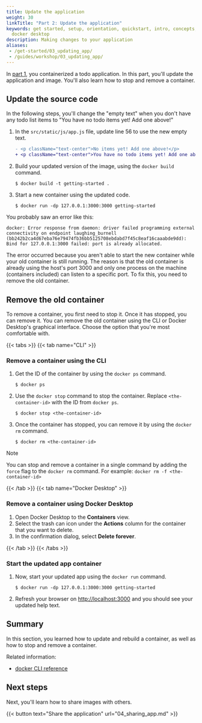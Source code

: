 ```yaml
---
title: Update the application
weight: 30
linkTitle: "Part 2: Update the application"
keywords: get started, setup, orientation, quickstart, intro, concepts, containers,
  docker desktop
description: Making changes to your application
aliases:
 - /get-started/03_updating_app/
 - /guides/workshop/03_updating_app/
---
```


In [part 1](./02_our_app.md), you containerized a todo application. In this part, you'll update the application and image. You'll also learn how to stop and remove a container.

## Update the source code

In the following steps, you'll change the "empty text" when you don't have any todo list items to "You have no todo items yet! Add one above!"


1. In the `src/static/js/app.js` file, update line 56 to use the new empty text.

   ```diff
   - <p className="text-center">No items yet! Add one above!</p>
   + <p className="text-center">You have no todo items yet! Add one above!</p>
   ```

2. Build your updated version of the image, using the `docker build` command.

   ```console
   $ docker build -t getting-started .
   ```

3. Start a new container using the updated code.

   ```console
   $ docker run -dp 127.0.0.1:3000:3000 getting-started
   ```

You probably saw an error like this:

```console
docker: Error response from daemon: driver failed programming external connectivity on endpoint laughing_burnell 
(bb242b2ca4d67eba76e79474fb36bb5125708ebdabd7f45c8eaf16caaabde9dd): Bind for 127.0.0.1:3000 failed: port is already allocated.
```

The error occurred because you aren't able to start the new container while your old container is still running. The reason is that the old container is already using the host's port 3000 and only one process on the machine (containers included) can listen to a specific port. To fix this, you need to remove the old container.

## Remove the old container

To remove a container, you first need to stop it. Once it has stopped, you can remove it. You can remove the old container using the CLI or Docker Desktop's graphical interface. Choose the option that you're most comfortable with.

{{< tabs >}}
{{< tab name="CLI" >}}

### Remove a container using the CLI

1. Get the ID of the container by using the `docker ps` command.

   ```console
   $ docker ps
   ```

2. Use the `docker stop` command to stop the container. Replace `<the-container-id>` with the ID from `docker ps`.

   ```console
   $ docker stop <the-container-id>
   ```

3. Once the container has stopped, you can remove it by using the `docker rm` command.

   ```console
   $ docker rm <the-container-id>
   ```

> [!NOTE]
>
> You can stop and remove a container in a single command by adding the `force` flag to the `docker rm` command. For example: `docker rm -f <the-container-id>`

{{< /tab >}}
{{< tab name="Docker Desktop" >}}

### Remove a container using Docker Desktop

1. Open Docker Desktop to the **Containers** view.
2. Select the trash can icon under the **Actions** column for the container that you want to delete.
3. In the confirmation dialog, select **Delete forever**.

{{< /tab >}}
{{< /tabs >}}

### Start the updated app container

1. Now, start your updated app using the `docker run` command.

   ```console
   $ docker run -dp 127.0.0.1:3000:3000 getting-started
   ```

2. Refresh your browser on [http://localhost:3000](http://localhost:3000) and you should see your updated help text.

## Summary

In this section, you learned how to update and rebuild a container, as well as how to stop and remove a container.

Related information:
 - [docker CLI reference](/reference/cli/docker/)

## Next steps

Next, you'll learn how to share images with others.

{{< button text="Share the application" url="04_sharing_app.md" >}}
